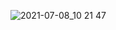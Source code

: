 ![2021-07-08_10 21 47](https://user-images.githubusercontent.com/57847892/124854431-e5b9fa00-dfd9-11eb-9b07-7d71a1908b9e.png)
